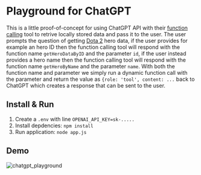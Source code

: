 # Playground for ChatGPT
This is a little proof-of-concept for using ChatGPT API with their [function calling](https://platform.openai.com/docs/assistants/tools/function-calling) tool to retrive locally stored data and pass it to the user. The user prompts the question of getting [Dota 2](https://www.dota2.com/) hero data, if the user provides for example an hero ID then the function calling tool will respond with the function name `getHeroDataByID` and the parameter `id`, if the user instead provides a hero name then the function calling tool will respond with the function name `getHeroByName` and the parameter `name`. With both the function name and parameter we simply run a dynamic function call with the parameter and return the value as `{role: 'tool', content: ...` back to ChatGPT which creates a response that can be sent to the user.

## Install & Run
1. Create a `.env` with line `OPENAI_API_KEY=sk-.....`
2. Install depdencies: `npm install`
3. Run application: `node app.js`

## Demo
![chatgpt_playground](https://github.com/user-attachments/assets/6299202c-bf79-493b-b4a0-099e59ffc5f8)

